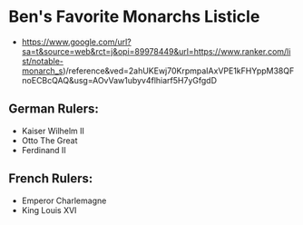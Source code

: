 # Ben's Favorite Monarchs Listicle

- https://www.google.com/url?sa=t&source=web&rct=j&opi=89978449&url=https://www.ranker.com/list/notable-monarch_s)/reference&ved=2ahUKEwj70KrpmpaIAxVPE1kFHYppM38QFnoECBcQAQ&usg=AOvVaw1ubyv4flhiarf5H7yGfgdD

## German Rulers:

- Kaiser Wilhelm II
- Otto The Great
- Ferdinand II

## French Rulers:

- Emperor Charlemagne
- King Louis XVI
